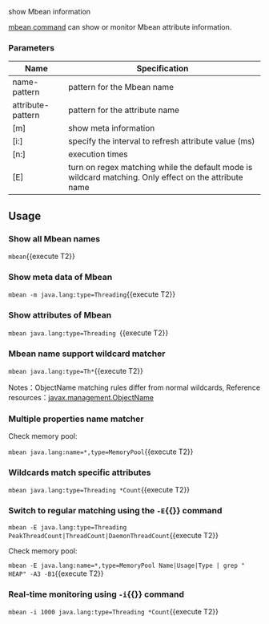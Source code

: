 show Mbean information

[mbean command](https://arthas.aliyun.com/en/doc/mbean.html) can show or monitor Mbean attribute information.

### Parameters

| Name              | Specification                                                                                         |
| ----------------- | ----------------------------------------------------------------------------------------------------- |
| name-pattern      | pattern for the Mbean name                                                                            |
| attribute-pattern | pattern for the attribute name                                                                        |
| [m]               | show meta information                                                                                 |
| [i:]              | specify the interval to refresh attribute value (ms)                                                  |
| [n:]              | execution times                                                                                       |
| [E]               | turn on regex matching while the default mode is wildcard matching. Only effect on the attribute name |

## Usage

### Show all Mbean names

`mbean`{{execute T2}}

### Show meta data of Mbean

`mbean -m java.lang:type=Threading`{{execute T2}}

### Show attributes of Mbean

`mbean java.lang:type=Threading `{{execute T2}}

### Mbean name support wildcard matcher

`mbean java.lang:type=Th*`{{execute T2}}

Notes：ObjectName matching rules differ from normal wildcards, Reference resources：[javax.management.ObjectName](https://docs.oracle.com/javase/8/docs/api/javax/management/ObjectName.html?is-external=true)

### Multiple properties name matcher

Check memory pool:

`mbean java.lang:name=*,type=MemoryPool`{{execute T2}}

### Wildcards match specific attributes

`mbean java.lang:type=Threading *Count`{{execute T2}}

### Switch to regular matching using the `-E`{{}} command

`mbean -E java.lang:type=Threading PeakThreadCount|ThreadCount|DaemonThreadCount`{{execute T2}}

Check memory pool:

`mbean -E java.lang:name=*,type=MemoryPool Name|Usage|Type | grep " HEAP" -A3 -B1`{{execute T2}}

### Real-time monitoring using `-i`{{}} command

`mbean -i 1000 java.lang:type=Threading *Count`{{execute T2}}
